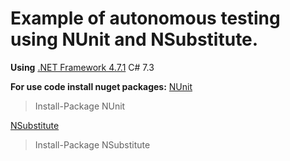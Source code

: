 # Example of autonomous testing using NUnit and NSubstitute.

**Using**
[.NET Framework 4.7.1](https://www.microsoft.com/net/download/dotnet-framework-runtime/net471)
C# 7.3

**For use code install nuget packages:**
[NUnit](https://www.nuget.org/packages/NUnit)
> Install-Package NUnit

[NSubstitute](https://www.nuget.org/packages/NSubstitute)
> Install-Package NSubstitute
